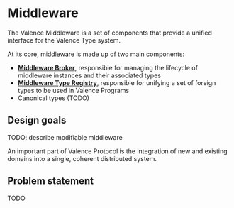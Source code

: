 # Middleware

The Valence Middleware is a set of components that provide a unified interface for the Valence Type system.

At its core, middleware is made up of two main components:
- [**Middleware Broker**](./broker.md), responsible for managing the lifecycle of middleware instances and their associated types
- [**Middleware Type Registry**](./type_registry.md), responsible for unifying a set of foreign types to be used in Valence Programs
- Canonical types (TODO)

## Design goals

TODO: describe modifiable middleware

An important part of Valence Protocol is the integration of new and existing domains
into a single, coherent distributed system.


## Problem statement

TODO
